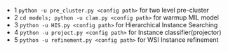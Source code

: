 * 1 `python -u pre_cluster.py <config path>` for two level pre-cluster 
* 2 `cd models; python -u clam.py <config path>` for warmup MIL model
* 3 `python -u HIS.py <config path>` for Hierarchical Instance Searching
* 4 `python -u project.py <config path>` for Instance classifier(projector)
* 5 `python -u refinement.py <config path>` for WSI Instance refinement